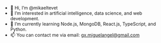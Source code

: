 - 👋 Hi, I’m @mikaeltevet
- 👀 I’m interested in artificial intelligence, data science, and web development.
- 🌱 I’m currently learning Node.js, MongoDB, React.js, TypeScript, and Python.
- 📫 You can contact me via email: gx.miguelangel@gmail.com

<!---
mikaeltevet/mikaeltevet is a ✨ special ✨ repository because its `README.md` (this file) appears on your GitHub profile.
You can click the Preview link to take a look at your changes.
--->
